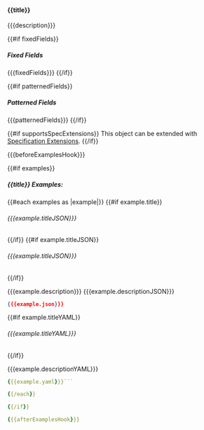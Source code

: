 #### <a name="{{href}}"></a>{{title}}

{{{description}}}

{{#if fixedFields}}
##### Fixed Fields
{{{fixedFields}}}
{{/if}}

{{#if patternedFields}}
##### Patterned Fields
{{{patternedFields}}}
{{/if}}

{{#if supportsSpecExtensions}}
This object can be extended with [Specification Extensions](#specificationExtensions).
{{/if}}

{{{beforeExamplesHook}}}

{{#if examples}}
##### {{title}} Examples:

{{#each examples as |example|}}
{{#if example.title}}
###### {{{example.titleJSON}}}
{{/if}}
{{#if example.titleJSON}}
###### {{{example.titleJSON}}}
{{/if}}

{{{example.description}}}
{{{example.descriptionJSON}}}

```json
{{{example.json}}}
```

{{#if example.titleYAML}}
###### {{{example.titleYAML}}}
{{/if}}

{{{example.descriptionYAML}}}

```yaml
{{{example.yaml}}}```

{{/each}}

{{/if}}

{{{afterExamplesHook}}}